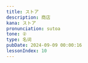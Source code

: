 ```yaml
---
title: ストア
description: 商店
kana: ストア
pronunciation: sutoa
tone: ②
type: 名词
pubDate: 2024-09-09 00:00:16
lessonIndex: 10
---
```

